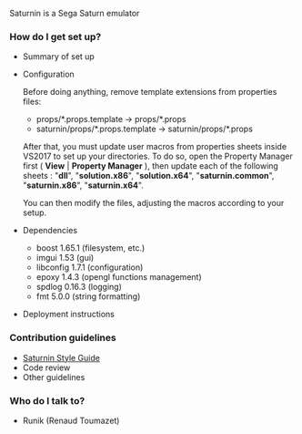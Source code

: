 Saturnin is a Sega Saturn emulator

### How do I get set up? ###

* Summary of set up
* Configuration
	
	Before doing anything, remove template extensions from properties files:
	
	- props/\*.props.template -> props/\*.props  
	- saturnin/props/\*.props.template -> saturnin/props/\*.props    

    After that, you must update user macros from properties sheets inside VS2017 to set up your directories. To do so, open the Property Manager first 
    ( **View** | **Property Manager** ), then update each of the following sheets : "**dll**", "**solution.x86**", "**solution.x64**", "**saturnin.common**", "**saturnin.x86**", "**saturnin.x64**".
    
	You can then modify the files, adjusting the macros according to your setup.

* Dependencies
    * boost 1.65.1 (filesystem, etc.)
	* imgui 1.53 (gui)
	* libconfig 1.7.1 (configuration)
	* epoxy 1.4.3 (opengl functions management)
	* spdlog 0.16.3 (logging)
	* fmt 5.0.0 (string formatting)
* Deployment instructions

### Contribution guidelines ###

* [Saturnin Style Guide](https://bitbucket.org/Runik/saturnin-vs2017/wiki/Saturnin%20Style%20Guide)
* Code review
* Other guidelines

### Who do I talk to? ###

* Runik (Renaud Toumazet)

